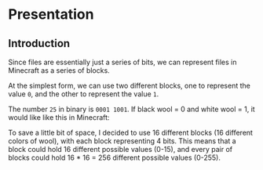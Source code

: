 # Presentation 

## Introduction 

Since files are essentially just a series of bits, we can represent files in Minecraft as a series of blocks. 

At the simplest form, we can use two different blocks, one to represent the value `0`, and the other to represent the value `1`. 

The number `25` in binary is `0001 1001`. If black wool = 0 and white wool = 1, it would like like this in Minecraft: 



To save a little bit of space, I decided to use 16 different blocks (16 different colors of wool), with each block representing 4 bits. This means that a block could hold 16 different possible values (0-15), and every pair of blocks could hold 16 * 16 = 256 different possible values (0-255). 


